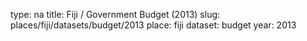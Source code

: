 type: na
title: Fiji / Government Budget (2013)
slug: places/fiji/datasets/budget/2013
place: fiji
dataset: budget
year: 2013

